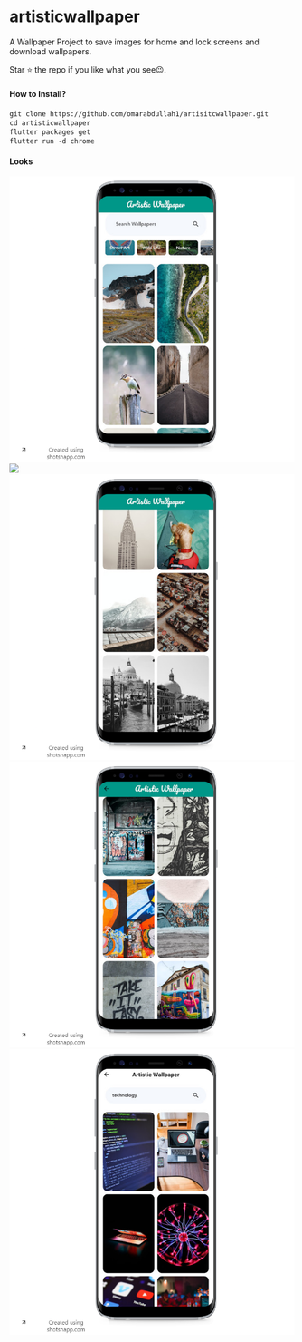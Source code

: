 # artisticwallpaper

A Wallpaper Project to save images for home and lock screens and download wallpapers.

Star ⭐ the repo if you like what you see😉.

#### How to Install?

```
git clone https://github.com/omarabdullah1/artisitcwallpaper.git
cd artisticwallpaper
flutter packages get
flutter run -d chrome
```

#### Looks
<img src="./assets/mockups/img.png" /><img src="./assets/mockups/img_1.png" /><img src="./assets/mockups/img_2.png" /><img src="./assets/mockups/img_3.png" /><img src="./assets/mockups/img_4.png" />
